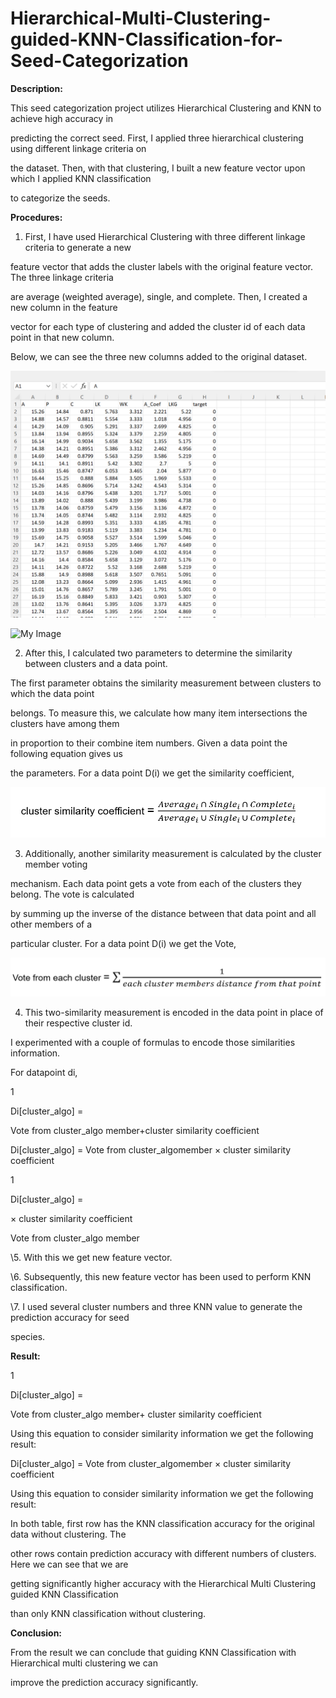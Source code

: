 # Hierarchical-Multi-Clustering-guided-KNN-Classification-for-Seed-Categorization

**Description:**

This seed categorization project utilizes Hierarchical Clustering and KNN to achieve high accuracy in

predicting the correct seed. First, I applied three hierarchical clustering using different linkage criteria on

the dataset. Then, with that clustering, I built a new feature vector upon which I applied KNN classification

to categorize the seeds.

**Procedures:**

1. First, I have used Hierarchical Clustering with three different linkage criteria to generate a new

feature vector that adds the cluster labels with the original feature vector. The three linkage criteria

are average (weighted average), single, and complete. Then, I created a new column in the feature

vector for each type of clustering and added the cluster id of each data point in that new column.

Below, we can see the three new columns added to the original dataset.

![My Image](images/my-image1.png)

![My Image](images/my-image2.jpg)

2. After this, I calculated two parameters to determine the similarity between clusters and a data point.

The first parameter obtains the similarity measurement between clusters to which the data point

belongs. To measure this, we calculate how many item intersections the clusters have among them

in proportion to their combine item numbers. Given a data point the following equation gives us

the parameters. For a data point D(i) we get the similarity coefficient,

![My Image](images/my-image3.png)

3. Additionally, another similarity measurement is calculated by the cluster member voting

mechanism. Each data point gets a vote from each of the clusters they belong. The vote is calculated

by summing up the inverse of the distance between that data point and all other members of a

particular cluster. For a data point D(i) we get the Vote,

![My Image](images/my-image4.png)

4. This two-similarity measurement is encoded in the data point in place of their respective cluster id.

I experimented with a couple of formulas to encode those similarities information.

For datapoint di,

1

Di[cluster\_algo] =

Vote from cluster\_algo member+cluster similarity coefficient

Di[cluster\_algo] = Vote from cluster\_algomember × cluster similarity coefficient

1

Di[cluster\_algo] =

× cluster similarity coefficient

Vote from cluster\_algo member

\5. With this we get new feature vector.

\6. Subsequently, this new feature vector has been used to perform KNN classification.





\7. I used several cluster numbers and three KNN value to generate the prediction accuracy for seed

species.

**Result:**

1

Di[cluster\_algo] =

Vote from cluster\_algo member+ cluster similarity coefficient

Using this equation to consider similarity information we get the following result:





Di[cluster\_algo] = Vote from cluster\_algomember × cluster similarity coefficient

Using this equation to consider similarity information we get the following result:

In both table, first row has the KNN classification accuracy for the original data without clustering. The

other rows contain prediction accuracy with different numbers of clusters. Here we can see that we are

getting significantly higher accuracy with the Hierarchical Multi Clustering guided KNN Classification

than only KNN classification without clustering.





**Conclusion:**

From the result we can conclude that guiding KNN Classification with Hierarchical multi clustering we can

improve the prediction accuracy significantly.
